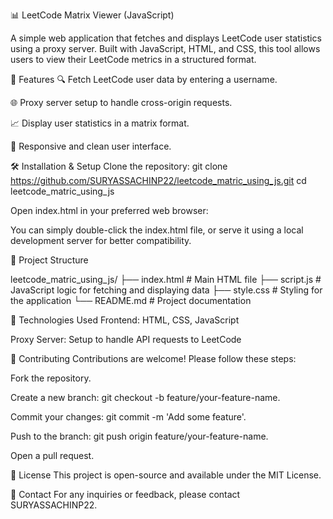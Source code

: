 📊 LeetCode Matrix Viewer (JavaScript)

A simple web application that fetches and displays LeetCode user statistics using a proxy server. Built with JavaScript, HTML, and CSS, this tool allows users to view their LeetCode metrics in a structured format.

🚀 Features
🔍 Fetch LeetCode user data by entering a username.

🌐 Proxy server setup to handle cross-origin requests.

📈 Display user statistics in a matrix format.

🎨 Responsive and clean user interface.

🛠️ Installation & Setup
Clone the repository:
git clone https://github.com/SURYASSACHINP22/leetcode_matric_using_js.git
cd leetcode_matric_using_js

Open index.html in your preferred web browser:

You can simply double-click the index.html file, or serve it using a local development server for better compatibility.

📁 Project Structure

leetcode_matric_using_js/
├── index.html       # Main HTML file
├── script.js        # JavaScript logic for fetching and displaying data
├── style.css        # Styling for the application
└── README.md        # Project documentation

📌 Technologies Used
Frontend: HTML, CSS, JavaScript

Proxy Server: Setup to handle API requests to LeetCode

🤝 Contributing
Contributions are welcome! Please follow these steps:

Fork the repository.

Create a new branch: git checkout -b feature/your-feature-name.

Commit your changes: git commit -m 'Add some feature'.

Push to the branch: git push origin feature/your-feature-name.

Open a pull request.

📄 License
This project is open-source and available under the MIT License.

📧 Contact
For any inquiries or feedback, please contact SURYASSACHINP22.

